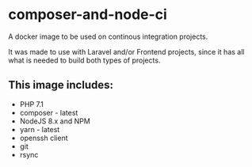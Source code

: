# composer-and-node-ci

A docker image to be used on continous integration projects. 

It was made to use with Laravel and/or Frontend projects, since it has all what is needed to build both types of projects. 

## This image includes: 

* PHP 7.1
* composer - latest
* NodeJS 8.x and NPM
* yarn - latest
* openssh client
* git
* rsync
